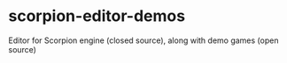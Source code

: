 # scorpion-editor-demos
Editor for Scorpion engine (closed source), along with demo games (open source)
